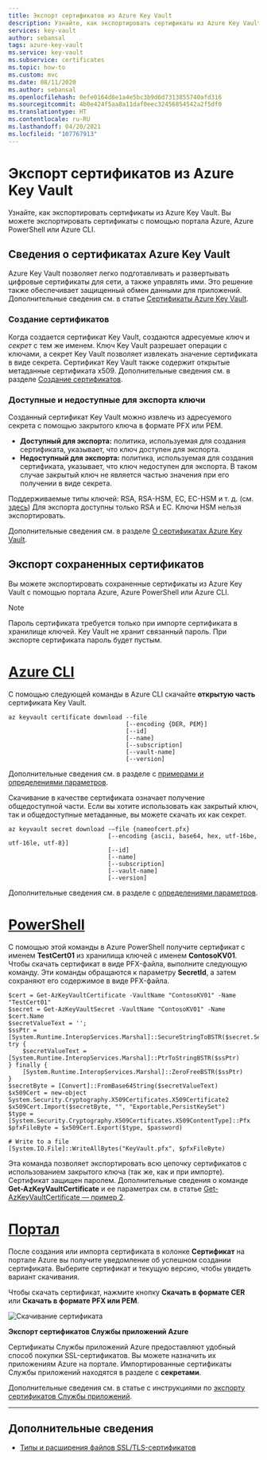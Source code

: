 ```yaml
---
title: Экспорт сертификатов из Azure Key Vault
description: Узнайте, как экспортировать сертификаты из Azure Key Vault.
services: key-vault
author: sebansal
tags: azure-key-vault
ms.service: key-vault
ms.subservice: certificates
ms.topic: how-to
ms.custom: mvc
ms.date: 08/11/2020
ms.author: sebansal
ms.openlocfilehash: 0efe0164d8e1a4e5bc3b9d6d7313855740afd316
ms.sourcegitcommit: 4b0e424f5aa8a11daf0eec32456854542a2f5df0
ms.translationtype: HT
ms.contentlocale: ru-RU
ms.lasthandoff: 04/20/2021
ms.locfileid: "107767913"
---
```

# <a name="export-certificates-from-azure-key-vault"></a>Экспорт сертификатов из Azure Key Vault

Узнайте, как экспортировать сертификаты из Azure Key Vault. Вы можете экспортировать сертификаты с помощью портала Azure, Azure PowerShell или Azure CLI. 

## <a name="about-azure-key-vault-certificates"></a>Сведения о сертификатах Azure Key Vault

Azure Key Vault позволяет легко подготавливать и развертывать цифровые сертификаты для сети, а также управлять ими. Это решение также обеспечивает защищенный обмен данными для приложений. Дополнительные сведения см. в статье [Сертификаты Azure Key Vault](./about-certificates.md).

### <a name="composition-of-a-certificate"></a>Создание сертификатов

Когда создается сертификат Key Vault, создаются адресуемые *ключ* и *секрет* с тем же именем. Ключ Key Vault разрешает операции с ключами, а секрет Key Vault позволяет извлекать значение сертификата в виде секрета. Сертификат Key Vault также содержит открытые метаданные сертификата x509. Дополнительные сведения см. в разделе [Создание сертификатов](./about-certificates.md#composition-of-a-certificate).

### <a name="exportable-and-non-exportable-keys"></a>Доступные и недоступные для экспорта ключи

Созданный сертификат Key Vault можно извлечь из адресуемого секрета с помощью закрытого ключа в формате PFX или PEM.

- **Доступный для экспорта:** политика, используемая для создания сертификата, указывает, что ключ доступен для экспорта.
- **Недоступный для экспорта:** политика, используемая для создания сертификата, указывает, что ключ недоступен для экспорта. В таком случае закрытый ключ не является частью значения при его получении в виде секрета.

Поддерживаемые типы ключей: RSA, RSA-HSM, EC, EC-HSM и т. д. (см. [здесь](/rest/api/keyvault/createcertificate/createcertificate#jsonwebkeytype)) Для экспорта доступны только RSA и EC. Ключи HSM нельзя экспортировать.

Дополнительные сведения см. в разделе [О сертификатах Azure Key Vault](./about-certificates.md#exportable-or-non-exportable-key).

## <a name="export-stored-certificates"></a>Экспорт сохраненных сертификатов

Вы можете экспортировать сохраненные сертификаты из Azure Key Vault с помощью портала Azure, Azure PowerShell или Azure CLI.

> [!NOTE]
> Пароль сертификата требуется только при импорте сертификата в хранилище ключей. Key Vault не хранит связанный пароль. При экспорте сертификата пароль будет пустым.

# <a name="azure-cli"></a>[Azure CLI](#tab/azure-cli)

С помощью следующей команды в Azure CLI скачайте **открытую часть** сертификата Key Vault.

```azurecli
az keyvault certificate download --file
                                 [--encoding {DER, PEM}]
                                 [--id]
                                 [--name]
                                 [--subscription]
                                 [--vault-name]
                                 [--version]
```

Дополнительные сведения см. в разделе с [примерами и определениями параметров](/cli/azure/keyvault/certificate#az_keyvault_certificate_download).

Скачивание в качестве сертификата означает получение общедоступной части. Если вы хотите использовать как закрытый ключ, так и общедоступные метаданные, вы можете скачать их как секрет.

```azurecli
az keyvault secret download -–file {nameofcert.pfx}
                            [--encoding {ascii, base64, hex, utf-16be, utf-16le, utf-8}]
                            [--id]
                            [--name]
                            [--subscription]
                            [--vault-name]
                            [--version]
```

Дополнительные сведения см. в разделе с [определениями параметров](/cli/azure/keyvault/secret#az_keyvault_secret_download).

# <a name="powershell"></a>[PowerShell](#tab/azure-powershell)

С помощью этой команды в Azure PowerShell получите сертификат с именем **TestCert01** из хранилища ключей с именем **ContosoKV01**. Чтобы скачать сертификат в виде PFX-файла, выполните следующую команду. Эти команды обращаются к параметру **SecretId**, а затем сохраняют его содержимое в виде PFX-файла.

```azurepowershell
$cert = Get-AzKeyVaultCertificate -VaultName "ContosoKV01" -Name "TestCert01"
$secret = Get-AzKeyVaultSecret -VaultName "ContosoKV01" -Name $cert.Name
$secretValueText = '';
$ssPtr = [System.Runtime.InteropServices.Marshal]::SecureStringToBSTR($secret.SecretValue)
try {
    $secretValueText = [System.Runtime.InteropServices.Marshal]::PtrToStringBSTR($ssPtr)
} finally {
    [System.Runtime.InteropServices.Marshal]::ZeroFreeBSTR($ssPtr)
}
$secretByte = [Convert]::FromBase64String($secretValueText)
$x509Cert = new-object System.Security.Cryptography.X509Certificates.X509Certificate2
$x509Cert.Import($secretByte, "", "Exportable,PersistKeySet")
$type = [System.Security.Cryptography.X509Certificates.X509ContentType]::Pfx
$pfxFileByte = $x509Cert.Export($type, $password)

# Write to a file
[System.IO.File]::WriteAllBytes("KeyVault.pfx", $pfxFileByte)
```

Эта команда позволяет экспортировать всю цепочку сертификатов с использованием закрытого ключа (так же, как и при импорте). Сертификат защищен паролем.
Дополнительные сведения о команде **Get-AzKeyVaultCertificate** и ее параметрах см. в статье [Get-AzKeyVaultCertificate — пример 2](/powershell/module/az.keyvault/Get-AzKeyVaultCertificate).

# <a name="portal"></a>[Портал](#tab/azure-portal)

После создания или импорта сертификата в колонке **Сертификат** на портале Azure вы получите уведомление об успешном создании сертификата. Выберите сертификат и текущую версию, чтобы увидеть вариант скачивания.

Чтобы скачать сертификат, нажмите кнопку **Скачать в формате CER** или **Скачать в формате PFX или PEM**.

![Скачивание сертификата](../media/certificates/quick-create-portal/current-version-shown.png)

**Экспорт сертификатов Службы приложений Azure**

Сертификаты Службы приложений Azure предоставляют удобный способ покупки SSL-сертификатов. Вы можете назначить их приложениям Azure на портале. Импортированные сертификаты Службы приложений находятся в разделе с **секретами**.

Дополнительные сведения см. в статье с инструкциями по [экспорту сертификатов Службы приложений](https://social.technet.microsoft.com/wiki/contents/articles/37431.exporting-azure-app-service-certificates.aspx).

---

## <a name="read-more"></a>Дополнительные сведения
* [Типы и расширения файлов SSL/TLS-сертификатов](/archive/blogs/kaushal/various-ssltls-certificate-file-typesextensions)
